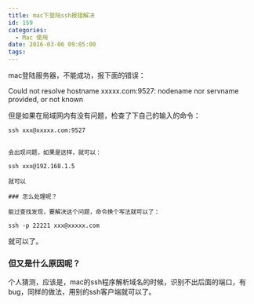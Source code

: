 ```yaml
---
title: mac下登陆ssh报错解决
id: 159
categories:
  - Mac 使用
date: 2016-03-06 09:05:00
tags:
---
```


mac登陆服务器，不能成功，报下面的错误：

Could not resolve hostname xxxxx.com:9527: nodename nor servname provided, or not known

但是如果在局域网内有没有问题，检查了下自己的输入的命令：

    ssh xxx@xxxxx.com:9527
    

    会出现问题，如果是这样，就可以：

    ssh xxx@192.168.1.5

    就可以

    ### 怎么处理呢？

    能过查找发现，要解决这个问题，命令换个写法就可以了：

    ssh -p 22221 xxx@xxxxx.com

就可以了。

### 但又是什么原因呢？

个人猜测，应该是，mac的ssh程序解析域名的时候，识别不出后面的端口，有bug，同样的做法，用别的ssh客户端就可以了。